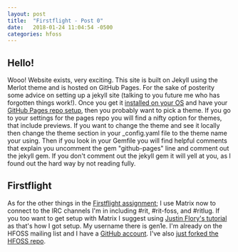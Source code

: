 ```yaml
---
layout: post
title:  "Firstflight - Post 0"
date:   2018-01-24 11:04:54 -0500
categories: hfoss
---
```

## Hello!

Wooo! Website exists, very exciting. This site is built on Jekyll using the Merlot theme and is hosted on GitHub Pages. For the sake of posterity some advice on setting up a jekyll site (talking to you future me who has forgotten things work!). Once you get it [installed on your OS](https://jekyllrb.com/docs/installation/) and have your [GitHub Pages repo setup](https://pages.github.com/), then you probably want to pick a theme. If you go to your settings for the pages repo you will find a nifty option for themes, that include previews. If you want to change the theme and see it locally then change the theme section in your _config.yaml file to the theme name your using. Then if you look in your Gemfile you will find helpful comments that explain you uncomment the gem "github-pages" line and comment out the jekyll gem. If you don't comment out the jekyll gem it will yell at you, as I found out the hard way by not reading fully.

## Firstflight

As for the other things in the [Firstflight assignment](https://github.com/ritjoe/hfoss/wiki/firstflight); I use Matrix now to connect to the IRC channels I'm in including #rit, #rit-foss, and #ritlug. If you too want to get setup with Matrix I suggest using [Justin Flory's tutorial](https://opensource.com/article/17/5/introducing-riot-IRC) as that's how I got setup. My username there is gen1e. I'm already on the HFOSS mailing list and I have a [GitHub account](https://github.com/reginatl). I've also [just forked the HFOSS repo](https://github.com/ReginaTL/hfoss).
